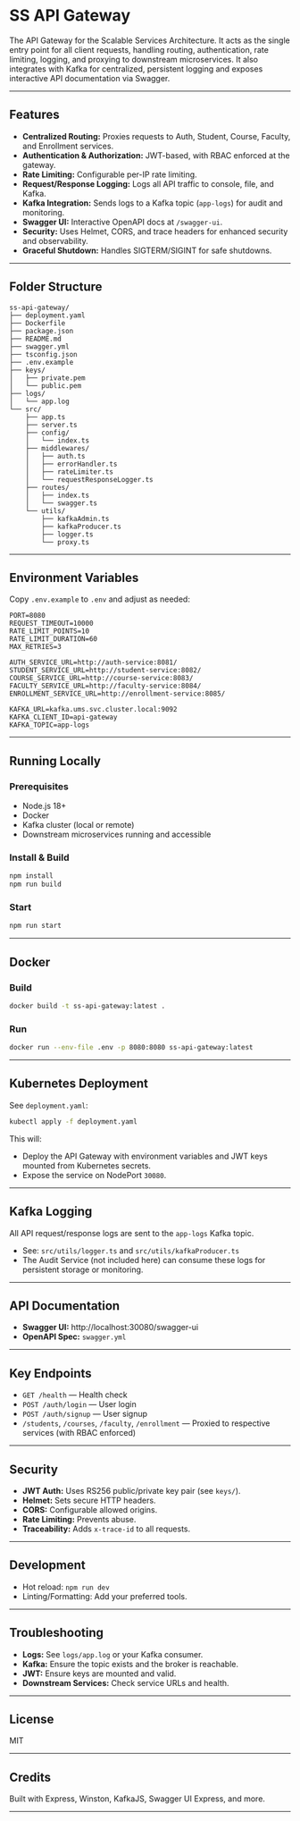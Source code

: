 # SS API Gateway

The API Gateway for the Scalable Services Architecture. It acts as the single entry point for all client requests, handling routing, authentication, rate limiting, logging, and proxying to downstream microservices. It also integrates with Kafka for centralized, persistent logging and exposes interactive API documentation via Swagger.

---

## Features

- **Centralized Routing:** Proxies requests to Auth, Student, Course, Faculty, and Enrollment services.
- **Authentication & Authorization:** JWT-based, with RBAC enforced at the gateway.
- **Rate Limiting:** Configurable per-IP rate limiting.
- **Request/Response Logging:** Logs all API traffic to console, file, and Kafka.
- **Kafka Integration:** Sends logs to a Kafka topic (`app-logs`) for audit and monitoring.
- **Swagger UI:** Interactive OpenAPI docs at `/swagger-ui`.
- **Security:** Uses Helmet, CORS, and trace headers for enhanced security and observability.
- **Graceful Shutdown:** Handles SIGTERM/SIGINT for safe shutdowns.

---

## Folder Structure

```
ss-api-gateway/
├── deployment.yaml
├── Dockerfile
├── package.json
├── README.md
├── swagger.yml
├── tsconfig.json
├── .env.example
├── keys/
│   ├── private.pem
│   └── public.pem
├── logs/
│   └── app.log
└── src/
    ├── app.ts
    ├── server.ts
    ├── config/
    │   └── index.ts
    ├── middlewares/
    │   ├── auth.ts
    │   ├── errorHandler.ts
    │   ├── rateLimiter.ts
    │   └── requestResponseLogger.ts
    ├── routes/
    │   ├── index.ts
    │   └── swagger.ts
    └── utils/
        ├── kafkaAdmin.ts
        ├── kafkaProducer.ts
        ├── logger.ts
        └── proxy.ts
```

---

## Environment Variables

Copy `.env.example` to `.env` and adjust as needed:

```env
PORT=8080
REQUEST_TIMEOUT=10000
RATE_LIMIT_POINTS=10
RATE_LIMIT_DURATION=60
MAX_RETRIES=3

AUTH_SERVICE_URL=http://auth-service:8081/
STUDENT_SERVICE_URL=http://student-service:8082/
COURSE_SERVICE_URL=http://course-service:8083/
FACULTY_SERVICE_URL=http://faculty-service:8084/
ENROLLMENT_SERVICE_URL=http://enrollment-service:8085/

KAFKA_URL=kafka.ums.svc.cluster.local:9092
KAFKA_CLIENT_ID=api-gateway
KAFKA_TOPIC=app-logs
```

---

## Running Locally

### Prerequisites
- Node.js 18+
- Docker
- Kafka cluster (local or remote)
- Downstream microservices running and accessible

### Install & Build

```bash
npm install
npm run build
```

### Start

```bash
npm run start
```

---

## Docker

### Build

```bash
docker build -t ss-api-gateway:latest .
```

### Run

```bash
docker run --env-file .env -p 8080:8080 ss-api-gateway:latest
```

---

## Kubernetes Deployment

See `deployment.yaml`:

```bash
kubectl apply -f deployment.yaml
```

This will:
- Deploy the API Gateway with environment variables and JWT keys mounted from Kubernetes secrets.
- Expose the service on NodePort `30080`.

---

## Kafka Logging

All API request/response logs are sent to the `app-logs` Kafka topic.

- See: `src/utils/logger.ts` and `src/utils/kafkaProducer.ts`
- The Audit Service (not included here) can consume these logs for persistent storage or monitoring.

---

## API Documentation

- **Swagger UI:** http://localhost:30080/swagger-ui  
- **OpenAPI Spec:** `swagger.yml`

---

## Key Endpoints

- `GET /health` — Health check  
- `POST /auth/login` — User login  
- `POST /auth/signup` — User signup  
- `/students`, `/courses`, `/faculty`, `/enrollment` — Proxied to respective services (with RBAC enforced)

---

## Security

- **JWT Auth:** Uses RS256 public/private key pair (see `keys/`).
- **Helmet:** Sets secure HTTP headers.
- **CORS:** Configurable allowed origins.
- **Rate Limiting:** Prevents abuse.
- **Traceability:** Adds `x-trace-id` to all requests.

---

## Development

- Hot reload: `npm run dev`
- Linting/Formatting: Add your preferred tools.

---

## Troubleshooting

- **Logs:** See `logs/app.log` or your Kafka consumer.
- **Kafka:** Ensure the topic exists and the broker is reachable.
- **JWT:** Ensure keys are mounted and valid.
- **Downstream Services:** Check service URLs and health.

---

## License

MIT

---

## Credits

Built with Express, Winston, KafkaJS, Swagger UI Express, and more.

---
